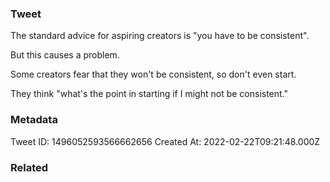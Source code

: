 ### Tweet
The standard advice for aspiring creators is "you have to be consistent".

But this causes a problem.

Some creators fear that they won't be consistent, so don't even start.

They think "what's the point in starting if I might not be consistent."

### Metadata
Tweet ID: 1496052593566662656
Created At: 2022-02-22T09:21:48.000Z

### Related

